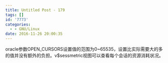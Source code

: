 ```yaml
---
title: Untitled Post - 179
tags: []
id: '7773'
categories:
  - - GNU/Linux
date: 2016-11-26 20:00:35
---
```


oracle参数OPEN_CURSORS设置值的范围为0~65535，设置比实际需要大的多的值并没有额外的负担。v$sessmetric视图可以查看每个会话的资源消耗状况。